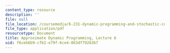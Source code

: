 ```yaml
---
content_type: resource
description: ''
file: null
file_location: /coursemedia/6-231-dynamic-programming-and-stochastic-control-fall-2015/f6ceb6b9cfb2e79f6ce4863df79263b7_MIT6_231F15_lec06_short.pdf
file_type: application/pdf
resourcetype: Document
title: Approximate Dynamic Programming, Lecture 6
uid: f6ceb6b9-cfb2-e79f-6ce4-863df79263b7
---
```

